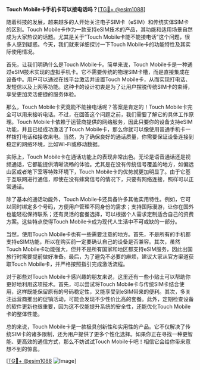 **Touch Mobile卡手机卡可以接电话吗？**[[TG💪+ @esim1088](https://t.me/s/esim1088)]

随着科技的发展，越来越多的人开始关注电子SIM卡（eSIM）和传统实体SIM卡的区别。Touch Mobile卡作为一款支持eSIM技术的产品，其功能和适用场景自然成为大家热议的话题。尤其是关于“Touch Mobile卡能不能接电话”这个问题，很多人感到疑惑。今天，我们就来详细探讨一下Touch Mobile卡的功能特性及其实际使用情况。

首先，让我们明确什么是Touch Mobile卡。简单来说，Touch Mobile卡是一种通过eSIM技术实现的虚拟手机卡。它不需要传统的物理SIM卡槽，而是直接集成在设备中。用户可以通过在线平台激活并设置Touch Mobile卡，从而实现打电话、发短信以及上网等功能。这种卡的设计初衷是为了让用户摆脱传统SIM卡的束缚，享受更加灵活便捷的服务体验。

那么，Touch Mobile卡究竟能不能接电话呢？答案是肯定的！Touch Mobile卡完全可以用来接听电话。不过，在回答这个问题之前，我们需要了解它的具体工作原理。Touch Mobile卡依赖于运营商提供的网络服务，因此只要你的设备支持eSIM功能，并且已经成功激活了Touch Mobile卡，那么你就可以像使用普通手机卡一样拨打电话和接收来电。当然，为了确保良好的通话质量，你需要保证设备连接到稳定的网络环境，比如Wi-Fi或移动数据。

实际上，Touch Mobile卡在通话功能上的表现非常出色。无论是语音通话还是视频通话，它都能提供清晰流畅的体验。尤其是在没有传统信号覆盖的地方，如偏远山区或者地下室等特殊环境下，Touch Mobile卡的优势就更加明显了。由于它基于互联网进行通信，即使在没有蜂窝信号的情况下，只要有网络连接，照样可以正常通话。

除了基本的通话功能外，Touch Mobile卡还具备许多其他实用特性。例如，它可以同时绑定多个号码，方便用户管理不同身份的需求；支持国际漫游，让你在国外也能轻松保持联系；还有灵活的套餐选择，可以根据个人需求定制适合自己的资费方案。这些特点使得Touch Mobile卡成为现代人生活中不可或缺的一部分。

当然，使用Touch Mobile卡也有一些需要注意的地方。首先，不是所有的手机都支持eSIM功能，所以在购买前一定要确认自己的设备是否兼容。其次，虽然Touch Mobile卡功能强大，但并不是所有国家和地区都支持eSIM服务，因此出国旅行时需要提前做好准备。最后，为了避免不必要的麻烦，建议大家从官方渠道获取Touch Mobile卡，并严格按照指引完成激活流程。

对于那些对Touch Mobile卡感兴趣的朋友来说，这里还有一些小贴士可以帮助你更好地利用这项技术。首先，可以尝试将Touch Mobile卡与传统SIM卡结合使用，这样既能保留原有的号码稳定性，又能享受到eSIM带来的便利。其次，多关注运营商推出的促销活动，可能会发现不少性价比高的套餐。此外，定期检查设备的软件更新也很重要，因为这不仅能提升系统的安全性，还能优化Touch Mobile卡的整体性能。

总的来说，Touch Mobile卡是一款极具创新性和实用性的产品。它不仅解决了传统SIM卡的诸多限制，还为用户提供了更多个性化选择。如果你正在寻找一种更智能、更高效的通信方式，那么不妨试试Touch Mobile卡吧！相信它会给你带来意想不到的惊喜。

[[TG💪+ @esim1088](https://t.me/s/esim1088) ![Image](https://i.postimg.cc/4NQfJmqS/Snipaste-2025-05-13-00-14-12.png)]